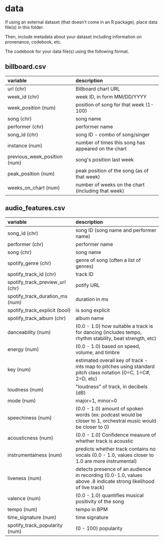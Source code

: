 # data

If using an external dataset (that doesn't come in an R package), place data file(s) in this folder.

Then, include metadata about your dataset including information on provenance, codebook, etc.

The codebook for your data file(s) using the following format.

## billboard.csv

|variable               |description |
|:----------------------|:-----------|
|url (chr)              | Billboard chart URL |
|week_id (chr)          | week ID, in form MM/DD/YYYY|
|week_position (num)    | position of song for that week (1-100) |
|song (chr)                  | song name |
|performer (chr)              | performer name |
|song_id (chr)         | song ID - combo of song/singer |
|instance (num)              | number of times this song has appeared on the chart |
|previous_week_position (num)  |song's position last week |
|peak_position (num)         | peak position of the song (as of that week) |
|weeks_on_chart (num)        | number of weeks on the chart (including that week) |


## audio_features.csv

|variable                  |description |
|:-------------------------|:-----------|
|song_id (chr)                   | song ID (song name and performer name) |
|performer (chr)                | performer name  |
|song (chr)                   | song name|
|spotify_genre (chr)            | genre of song (often a list of genres)|
|spotify_track_id (chr)         | track ID |
|spotify_track_preview_url (chr) | potify URL |
|spotify_track_duration_ms (num) | duration in ms|
|spotify_track_explicit (bool)    | is song explicit |
|spotify_track_album (chr)       | album name|
|danceability (num)             | (0.0 - 1.0) how suitable a track is for dancing (includes tempo, rhythm stability, beat strength, etc) |
|energy (num)                   | (0.0 - 1.0) based on speed, volume, and timbre |
|key (num)                      | estimated overall key of track - ints map to pitches using standard pitch class notation (0=C, 1=C#, 2=D, etc) |
|loudness (num)                 | "loudness" of track, in decibels (dB)|
|mode (num)                     | major=1, minor=0|
|speechiness (num)              | (0.0 - 1.0) amount of spoken words (ex: podcast would be closer to 1, orchestral music would be closer to 0) |
|acousticness (num)             | (0.0 - 1.0) Confidence measure of whether track is acoustic|
|instrumentalness (num)       | predicts whether track contains no vocals (0.0 - 1.0, values closer to 1.0 are more instrumental) |
|liveness (num)                | detects presence of an audience in recording (0.0-1.0, values above .8 indicate strong likelihood of live track) |
|valence (num)                  | (0.0 - 1.0) quantifies musical positivity of the song |
|tempo (num)                    | tempo in BPM |
|time_signature (num)            | time signature |
|spotify_track_popularity (num) | (0 - 100) popularity |
